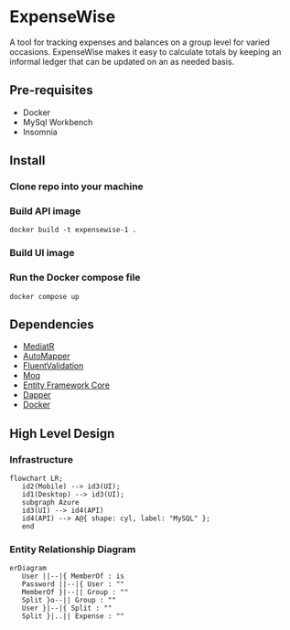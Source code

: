 # ExpenseWise

A tool for tracking expenses and balances on a group level for varied occasions. ExpenseWise makes it easy to calculate totals by keeping an informal ledger that can be updated on an as needed basis.

## Pre-requisites

- Docker
- MySql Workbench
- Insomnia

## Install

### Clone repo into your machine

### Build API image

`docker build -t expensewise-1 .`

### Build UI image

### Run the Docker compose file

`docker compose up`

## Dependencies

- [MediatR](https://github.com/jbogard/MediatR/)
- [AutoMapper](https://docs.automapper.org/en/stable/Getting-started.html)
- [FluentValidation](https://docs.fluentvalidation.net/en/latest/)
- [Moq](https://github.com/devlooped/moq)
- [Entity Framework Core](https://learn.microsoft.com/en-us/ef/core/)
- [Dapper](https://github.com/DapperLib/Dapper/)
- [Docker](https://www.docker.com/support/)

## High Level Design

### Infrastructure

```mermaid
flowchart LR;
   id2(Mobile) --> id3(UI);
   id1(Desktop) --> id3(UI);
   subgraph Azure
   id3(UI) --> id4(API)
   id4(API) --> A@{ shape: cyl, label: "MySQL" };
   end
```

### Entity Relationship Diagram

```mermaid
erDiagram
   User ||--|{ MemberOf : is
   Password ||--|{ User : ""
   MemberOf }|--|| Group : ""
   Split }o--|| Group : ""
   User }|--|{ Split : ""
   Split }|..|| Expense : ""
```
